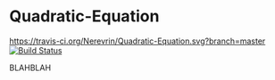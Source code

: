 # Quadratic-Equation
https://travis-ci.org/Nerevrin/Quadratic-Equation.svg?branch=master
 [![Build Status](https://travis-ci.org/Nerevrin/Quadratic-Equation.svg?branch=master)](https://travis-ci.org/Nerevrin/Quadratic-Equation)

BLAHBLAH
